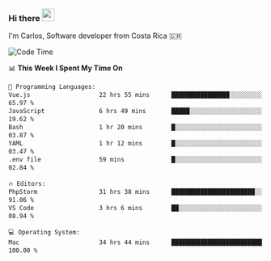 ### Hi there <img src="https://media.giphy.com/media/hvRJCLFzcasrR4ia7z/giphy.gif" width="25px" height="25px">

I'm Carlos, Software developer from Costa Rica 🇨🇷

[//]: # (<a href="https://app.daily.dev/carum98"><img src="https://github.com/carum98/carum98/blob/main/devcard.svg" width="400" alt="Carlos Umaña Acevedo's Dev Card"/></a>)


<!--START_SECTION:waka-->
![Code Time](http://img.shields.io/badge/Code%20Time-11%2C509%20hrs%2020%20mins-blue)

📊 **This Week I Spent My Time On** 

```text
💬 Programming Languages: 
Vue.js                   22 hrs 55 mins      ████████████████░░░░░░░░░   65.97 % 
JavaScript               6 hrs 49 mins       █████░░░░░░░░░░░░░░░░░░░░   19.62 % 
Bash                     1 hr 20 mins        █░░░░░░░░░░░░░░░░░░░░░░░░   03.87 % 
YAML                     1 hr 12 mins        █░░░░░░░░░░░░░░░░░░░░░░░░   03.47 % 
.env file                59 mins             █░░░░░░░░░░░░░░░░░░░░░░░░   02.84 % 

🔥 Editors: 
PhpStorm                 31 hrs 38 mins      ███████████████████████░░   91.06 % 
VS Code                  3 hrs 6 mins        ██░░░░░░░░░░░░░░░░░░░░░░░   08.94 % 

💻 Operating System: 
Mac                      34 hrs 44 mins      █████████████████████████   100.00 % 
```


<!--END_SECTION:waka-->
